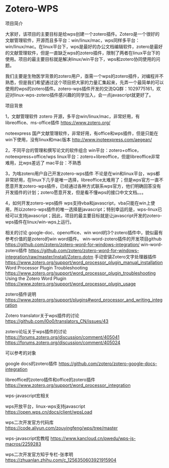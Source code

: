 # Zotero-WPS

项目简介

大家好，该项目的主要目标是给wps创建一个zotero插件。Zotero是一个很好的文献管理软件，开源而且多平台：win/linux/mac，wps同样多平台：win/linux/mac。在linux平台下，wps是最好的办公文档编辑软件，zotero是最好的文献管理软件，但是一直缺乏wps的zotero插件，限制了两者在linux平台下的使用。项目的最主要目标就是解决linux/win平台下，wps和zotero协同使用的问题。

我们主要是生物医学背景的zotero用户，亟需一个wps的zotero插件，对编程并不熟悉，但是我们希望通过这个项目把大家的力量汇集起来，先弄一个最简单的可以使用的wps的zotero插件。zotero-wps插件开发的交流QQ群：1029775161，欢迎对linux-wps-zotero插件感兴趣的同学加入，会一点javascript就更好了。

项目背景

1，文献管理软件
zotero
开源，多平台win/linux/mac，非常好用，有libreoffice、ms-office插件
https://www.zotero.org/

noteexpress
国产文献管理软件，非常好用，有office和wps插件，但是只能在win下使用，没有linux和mac版本
http://www.inoteexpress.com/aegean/

2，不同平台的管理和撰写论文的软件组合
win平台：zotero+office，noteexpress+office/wps
linux平台：zotero+libreoffice，但是libreoffice非常难用，比wps差远了
mac平台：不熟悉

3，为啥zotero用户自己开发zotero-wps插件
不论是在win和linux平台，wps都非常好用，在linux下几乎是唯一选择，libreoffice太难用了；但是wps官方一直不愿意开发zotero-wps插件，已经通过各种方式联系wps官方，他们明确回答没有开发插件的计划；zotero愿意开发，但是看不懂wps的接口中文文档。。。

4，如何开发zotero-wps插件
wps支持vba和javascript，vba只能在win上使用，所以zotero-wps插件的唯一选择是javascript；特别幸运的是，wps-linux已经可以支持javascript；因此，项目的最主要目标就是让javascript开发的zotero-wps插件在linux/win-wps上运行。

相关的讨论
google-doc、openoffice、win word的3个zotero插件中，貌似最有参考价值的是zotero的win word插件。
win-word-zotero插件的开发项目github
https://github.com/zotero/zotero-word-for-windows-integration/
win-word-zotero插件
https://github.com/zotero/zotero-word-for-windows-integration/raw/master/install/Zotero.dotm
手动安装Zotero文字处理器插件
https://www.zotero.org/support/word_processor_plugin_manual_installation
Word Processor Plugin Troubleshooting
https://www.zotero.org/support/word_processor_plugin_troubleshooting
Using the Zotero Word Plugin
https://www.zotero.org/support/word_processor_plugin_usage



zotero插件说明
https://www.zotero.org/support/plugins#word_processor_and_writing_integration

Zotero translator关于wps插件的讨论
https://github.com/l0o0/translators_CN/issues/43

zotero论坛关于wps插件的讨论
https://forums.zotero.org/discussion/comment/405041
https://forums.zotero.org/discussion/comment/405024

可以参考的对象

google docs的zotero插件
https://github.com/zotero/zotero-google-docs-integration

libreoffice的zotero插件和office的zotero插件
https://www.zotero.org/support/word_processor_integration

wps-javascript宏相关

wps开放平台，linux-wps支持javascript
https://open.wps.cn/docs/client/wpsLoad

wps二次开发官方代码库
https://code.aliyun.com/zouyingfeng/wps/tree/master

wps-javascript宏教程
https://www.kancloud.cn/pwedu/wps-js-macros/2259283

wps二次开发官方知乎专栏-张孝明
https://zhuanlan.zhihu.com/c_1256350603921915904


